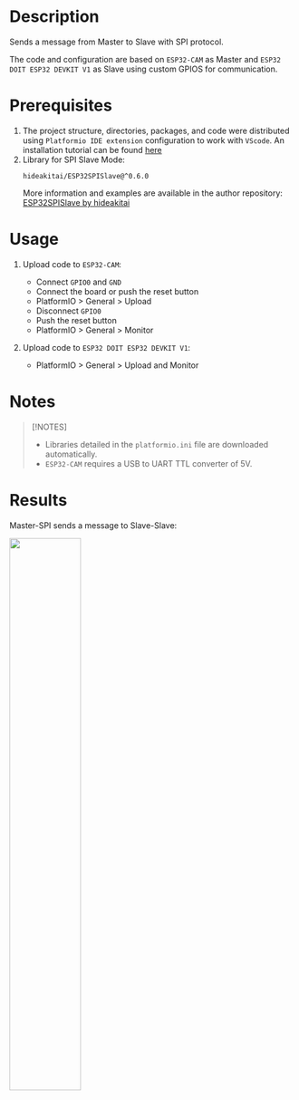 # Description
Sends a message from Master to Slave with SPI protocol.

The code and configuration are based on `ESP32-CAM` as Master and `ESP32 DOIT ESP32 DEVKIT V1` as Slave using custom GPIOS for communication.
# Prerequisites 
1. The project structure, directories, packages, and code were distributed using `Platformio IDE extension` configuration to work with `VScode`. An installation tutorial can be found [here](https://randomnerdtutorials.com/vs-code-platformio-ide-esp32-esp8266-arduino/)
2. Library for SPI Slave Mode:
    ```
    hideakitai/ESP32SPISlave@^0.6.0
    ```
    More information and examples are available in the author repository:
    [ESP32SPISlave by hideakitai](https://github.com/hideakitai/ESP32SPISlave/tree/main)
    
# Usage
1. Upload code to `ESP32-CAM`:
    - Connect `GPIO0` and `GND` 
    - Connect the board or push the reset button 
    - PlatformIO > General > Upload
    - Disconnect `GPIO0`
    - Push the reset button 
    - PlatformIO > General > Monitor

2. Upload code to `ESP32 DOIT ESP32 DEVKIT V1`:
    - PlatformIO > General > Upload and Monitor

# Notes
> [!NOTES]
> - Libraries detailed in the `platformio.ini` file are downloaded automatically.
> - `ESP32-CAM` requires a USB to UART TTL converter of 5V.

# Results

Master-SPI sends a message to Slave-Slave: 

<img src="https://github.com/javierandrango/microcontrollers/images/SPI1.png" width="50%">